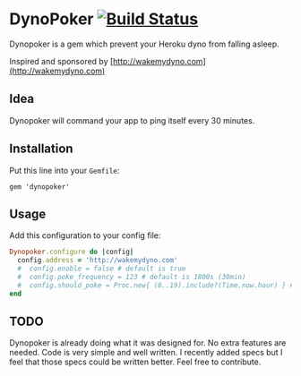 DynoPoker [![Build Status](https://travis-ci.org/kubenstein/dynopoker.png?branch=master)](https://travis-ci.org/kubenstein/dynopoker)
=============

Dynopoker is a gem which prevent your Heroku dyno from falling asleep.

Inspired and sponsored by [http://wakemydyno.com](http://wakemydyno.com)

Idea
-------
Dynopoker will command your app to ping itself every 30 minutes.

Installation
-------
Put this line into your `Gemfile`:

	gem 'dynopoker'

Usage
-----
Add this configuration to your config file:

```ruby
Dynopoker.configure do |config|
  config.address = 'http://wakemydyno.com'
  #  config.enable = false # default is true
  #  config.poke_frequency = 123 # default is 1800s (30min)
  #  config.should_poke = Proc.new{ (8..19).include?(Time.now.hour) } # default is Proc.new { true } (always poke)
end
```

TODO
-----
Dynopoker is already doing what it was designed for. No extra features are needed. Code is very simple and well written.
I recently added specs but I feel that those specs could be written better. Feel free to contribute.
